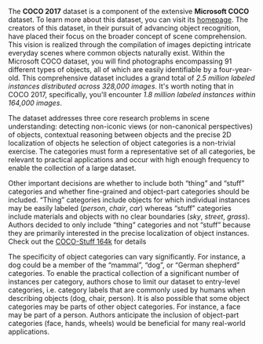 The **COCO 2017** dataset is a component of the extensive **Microsoft COCO** dataset. To learn more about this dataset, you can visit its [homepage](https://cocodataset.org/#home). The creators of this dataset, in their pursuit of advancing object recognition, have placed their focus on the broader concept of scene comprehension. This vision is realized through the compilation of images depicting intricate everyday scenes where common objects naturally exist. Within the Microsoft COCO dataset, you will find photographs encompassing 91 different types of objects, all of which are easily identifiable by a four-year-old. This comprehensive dataset includes a grand total of <i>2.5 million labeled instances distributed across 328,000 images</i>. It's worth noting that in COCO 2017, specifically, you'll encounter <i>1.8 million labeled instances within 164,000 images</i>.

The dataset addresses three core research problems in scene understanding: detecting non-iconic views (or non-canonical perspectives) of objects, contextual reasoning between objects and the precise 2D localization of objects he selection of object categories is a non-trivial exercise. The categories must form a representative set of all categories, be relevant to practical applications and occur with high enough frequency to enable the collection of a large dataset.

Other important decisions are whether to include both “thing” and “stuff” categories and whether fine-grained and object-part categories should be included. “Thing” categories include objects for which individual instances may be easily labeled (*person*, *chair*, *car*) whereas “stuff” categories include materials and objects with no clear boundaries (*sky*, *street*, *grass*). Authors decided to only include “thing” categories and not “stuff” because they are primarily interested in the precise localization of object instances. Check out the [COCO-Stuff 164k](https://datasetninja.com/cocostuff164k) for details

The specificity of object categories can vary significantly. For instance, a dog could be a member of the “mammal”, “dog”, or “German shepherd” categories. To enable the practical collection of a significant number of instances per category, authors chose to limit our dataset to entry-level categories, i.e. category labels that are commonly used by humans when describing objects (dog, chair, person). It is also possible that some object categories may be parts of other object categories. For instance, a face may be part of a person. Authors anticipate the inclusion of object-part categories (face, hands, wheels) would be beneficial for many real-world applications.
